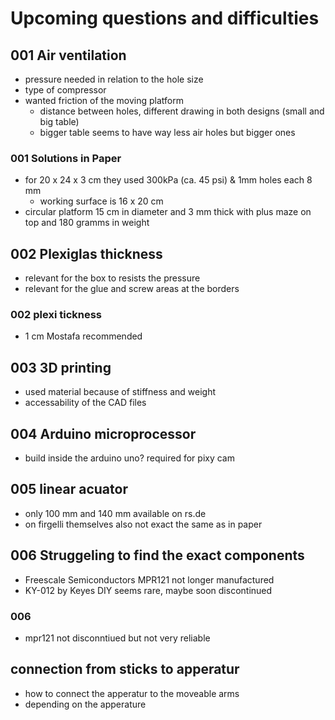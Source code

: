 # Upcoming questions and difficulties

## 001 Air ventilation
- pressure needed in relation to the hole size 
- type of compressor
- wanted friction of the moving platform 
  - distance between holes, different drawing in both designs (small and big table) 
  - bigger table seems to have way less air holes but bigger ones
  
### 001 Solutions in Paper
- for 20 x 24 x 3 cm they used 300kPa (ca. 45 psi) & 1mm holes each 8 mm
  - working surface is 16 x 20 cm 
- circular platform 15 cm in diameter and 3 mm thick with plus maze on top and 180 gramms in weight


## 002 Plexiglas thickness

- relevant for the box to resists the pressure
- relevant for the glue and screw areas at the borders

### 002 plexi tickness
- 1 cm Mostafa recommended


## 003 3D printing
- used material because of stiffness and weight
- accessability of the CAD files


## 004 Arduino microprocessor
- build inside the arduino uno? required for pixy cam 

## 005 linear acuator
- only 100 mm and 140 mm available on rs.de
- on firgelli themselves also not exact the same as in paper


## 006 Struggeling to find the exact components
  - Freescale Semiconductors MPR121 not longer manufactured
  - KY-012 by Keyes DIY seems rare, maybe soon discontinued
  
### 006 
  - mpr121 not disconntiued but not very reliable


## connection from sticks to apperatur
- how to connect the apperatur to the moveable arms
- depending on the apperature
